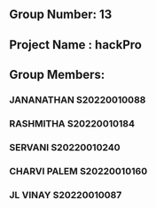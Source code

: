 ## Group Number: 13
## Project Name : hackPro
## Group Members:
### JANANATHAN S20220010088
### RASHMITHA S20220010184
### SERVANI S20220010240
### CHARVI PALEM S20220010160
### JL VINAY S20220010087   
